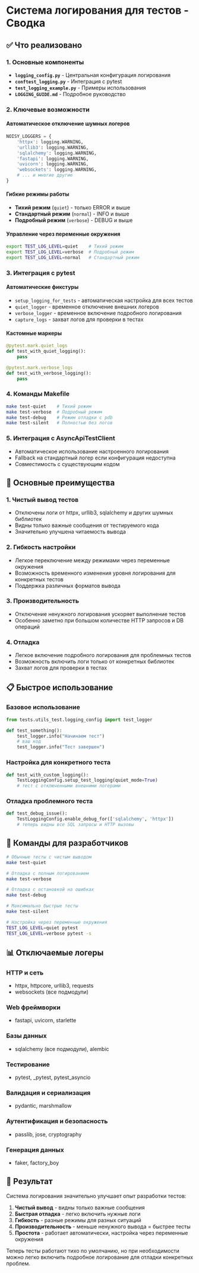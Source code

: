 # Система логирования для тестов - Сводка

## ✅ Что реализовано

### 1. Основные компоненты

- **`logging_config.py`** - Центральная конфигурация логирования
- **`conftest_logging.py`** - Интеграция с pytest
- **`test_logging_example.py`** - Примеры использования
- **`LOGGING_GUIDE.md`** - Подробное руководство

### 2. Ключевые возможности

#### Автоматическое отключение шумных логеров

```python
NOISY_LOGGERS = {
    'httpx': logging.WARNING,
    'urllib3': logging.WARNING,
    'sqlalchemy': logging.WARNING,
    'fastapi': logging.WARNING,
    'uvicorn': logging.WARNING,
    'websockets': logging.WARNING,
    # ... и многие другие
}
```

#### Гибкие режимы работы

- **Тихий режим** (`quiet`) - только ERROR и выше
- **Стандартный режим** (`normal`) - INFO и выше
- **Подробный режим** (`verbose`) - DEBUG и выше

#### Управление через переменные окружения

```bash
export TEST_LOG_LEVEL=quiet    # Тихий режим
export TEST_LOG_LEVEL=verbose  # Подробный режим
export TEST_LOG_LEVEL=normal   # Стандартный режим
```

### 3. Интеграция с pytest

#### Автоматические фикстуры

- `setup_logging_for_tests` - автоматическая настройка для всех тестов
- `quiet_logger` - временное отключение внешних логеров
- `verbose_logger` - временное включение подробного логирования
- `capture_logs` - захват логов для проверки в тестах

#### Кастомные маркеры

```python
@pytest.mark.quiet_logs
def test_with_quiet_logging():
    pass

@pytest.mark.verbose_logs
def test_with_verbose_logging():
    pass
```

### 4. Команды Makefile

```bash
make test-quiet    # Тихий режим
make test-verbose  # Подробный режим
make test-debug    # Режим отладки с pdb
make test-silent   # Полностью без логов
```

### 5. Интеграция с AsyncApiTestClient

- Автоматическое использование настроенного логирования
- Fallback на стандартный логер если конфигурация недоступна
- Совместимость с существующим кодом

## 🎯 Основные преимущества

### 1. Чистый вывод тестов

- Отключены логи от httpx, urllib3, sqlalchemy и других шумных библиотек
- Видны только важные сообщения от тестируемого кода
- Значительно улучшена читаемость вывода

### 2. Гибкость настройки

- Легкое переключение между режимами через переменные окружения
- Возможность временного изменения уровня логирования для конкретных тестов
- Поддержка различных форматов вывода

### 3. Производительность

- Отключение ненужного логирования ускоряет выполнение тестов
- Особенно заметно при большом количестве HTTP запросов и DB операций

### 4. Отладка

- Легкое включение подробного логирования для проблемных тестов
- Возможность включить логи только от конкретных библиотек
- Захват логов для проверки в тестах

## 📋 Быстрое использование

### Базовое использование

```python
from tests.utils_test.logging_config import test_logger

def test_something():
    test_logger.info("Начинаем тест")
    # ваш код
    test_logger.info("Тест завершен")
```

### Настройка для конкретного теста

```python
def test_with_custom_logging():
    TestLoggingConfig.setup_test_logging(quiet_mode=True)
    # тест с отключенными внешними логерами
```

### Отладка проблемного теста

```python
def test_debug_issue():
    TestLoggingConfig.enable_debug_for(['sqlalchemy', 'httpx'])
    # теперь видны все SQL запросы и HTTP вызовы
```

## 🔧 Команды для разработчиков

```bash
# Обычные тесты с чистым выводом
make test-quiet

# Отладка с полным логированием
make test-verbose

# Отладка с остановкой на ошибках
make test-debug

# Максимально быстрые тесты
make test-silent

# Настройка через переменные окружения
TEST_LOG_LEVEL=quiet pytest
TEST_LOG_LEVEL=verbose pytest -s
```

## 📊 Отключаемые логеры

### HTTP и сеть

- httpx, httpcore, urllib3, requests
- websockets (все подмодули)

### Web фреймворки

- fastapi, uvicorn, starlette

### Базы данных

- sqlalchemy (все подмодули), alembic

### Тестирование

- pytest, \_pytest, pytest_asyncio

### Валидация и сериализация

- pydantic, marshmallow

### Аутентификация и безопасность

- passlib, jose, cryptography

### Генерация данных

- faker, factory_boy

## 🚀 Результат

Система логирования значительно улучшает опыт разработки тестов:

1. **Чистый вывод** - видны только важные сообщения
2. **Быстрая отладка** - легко включить нужные логи
3. **Гибкость** - разные режимы для разных ситуаций
4. **Производительность** - меньше ненужного вывода = быстрее тесты
5. **Простота** - работает автоматически, настройка через переменные окружения

Теперь тесты работают тихо по умолчанию, но при необходимости можно легко включить подробное логирование для отладки конкретных проблем.
